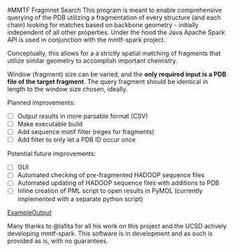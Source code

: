 #MMTF Fragmnet Search
This program is meant to enable comprehensive querying of the PDB utilizing a fragmentation of every structure (and each chain) looking for matches based on backbone geometry - initially independent of all other properties. Under the hood the Java Apache Spark API is used in conjunction with the mmtf-spark project.

Conceptually, this allows for a a strictly spatial matching of fragments that utilize similar geometry to accomplish important chemistry. 

Window (fragment) size can be varied, and the __only required input is a PDB file of the target fragment__. The query fragment should be identical in length to the window size chosen, ideally.

Planned improvements:
- [ ] Output results in more parsable format (CSV)
- [ ] Make executable build
- [ ] Add sequence motif filter (regex for fragments)
- [ ] Add filter to only let a PDB ID occur once

Potential future improvements:
- [ ] GUI
- [ ] Automated checking of pre-fragmented HADOOP sequence files
- [ ] Automated updating of HADOOP sequence files with additions to PDB
- [ ] Inline creation of PML script to open results in PyMOL (currently implemented with a separate python script)

[ExampleOutput](/example.png)

Many thanks to @lafita for all his work on this project and the UCSD actively developing mmtf-spark. This software is in development and as such is provided as is, with no guarantees.
